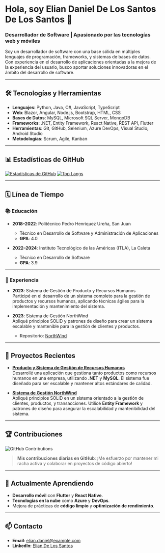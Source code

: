 # Hola, soy Elian Daniel De Los Santos De Los Santos 👋

### Desarrollador de Software | Apasionado por las tecnologías web y móviles

Soy un desarrollador de software con una base sólida en múltiples lenguajes de programación, frameworks, y sistemas de bases de datos. Con experiencia en el desarrollo de aplicaciones orientadas a la mejora de la experiencia del usuario, busco aportar soluciones innovadoras en el ámbito del desarrollo de software.

---

## 🛠 Tecnologías y Herramientas

- **Lenguajes**: Python, Java, C#, JavaScript, TypeScript
- **Web**: Blazor, Angular, Node.js, Bootstrap, HTML, CSS
- **Bases de Datos**: MySQL, Microsoft SQL Server, MongoDB
- **Frameworks**: .NET, Entity Framework, React Native, REST API, Flutter
- **Herramientas**: Git, GitHub, Selenium, Azure DevOps, Visual Studio, Android Studio
- **Metodologías**: Scrum, Agile, Kanban

---

## 📊 Estadísticas de GitHub

[![Estadísticas de GitHub](https://github-readme-stats.vercel.app/api?username=Zereft8&show_icons=true&theme=radical)](https://github.com/Zereft8/github-readme-stats)
[![Top Langs](https://github-readme-stats.vercel.app/api/top-langs/?username=Zereft8&layout=compact&theme=radical)](https://github.com/Zereft8/github-readme-stats)

---

## 🗓 Línea de Tiempo

### 📚 Educación

- **2018–2022**: Politécnico Pedro Henriquez Ureña, San Juan
  - Técnico en Desarrollo de Software y Administración de Aplicaciones
  - **GPA**: 4.0

- **2022–2024**: Instituto Tecnológico de las Américas (ITLA), La Caleta
  - Técnico en Desarrollo de Software
  - **GPA**: 3.9

---

### 💼 Experiencia

- **2023**: Sistema de Gestión de Producto y Recursos Humanos  
  Participé en el desarrollo de un sistema completo para la gestión de productos y recursos humanos, aplicando técnicas ágiles para la implementación y mantenimiento del sistema.

- **2023**: Sistema de Gestión NorthWind  
  Apliqué principios SOLID y patrones de diseño para crear un sistema escalable y mantenible para la gestión de clientes y productos.  
  - Repositorio: [NorthWind](https://github.com/Zereft8/NorthWind/tree/Elian.Customers)

---

## 🚀 Proyectos Recientes

- **[Producto y Sistema de Gestión de Recursos Humanos](https://github.com/Zereft8/ProyectoFinal)**  
  Desarrollé una aplicación que gestiona tanto productos como recursos humanos en una empresa, utilizando **.NET** y **MySQL**. El sistema fue diseñado para ser escalable y mantener altos estándares de calidad.

- **[Sistema de Gestión NorthWind](https://github.com/Zereft8/NorthWind/tree/Elian.Customers)**  
  Apliqué principios SOLID en un sistema orientado a la gestión de clientes, productos, y transacciones. Utilicé **Entity Framework** y patrones de diseño para asegurar la escalabilidad y mantenibilidad del sistema.

---


## 🏆 Contribuciones

![GitHub Contributions](https://github-readme-streak-stats.herokuapp.com/?user=Zereft8&theme=radical)

> **Mis contribuciones diarias en GitHub**: ¡Me esfuerzo por mantener mi racha activa y colaborar en proyectos de código abierto!

---

## 🌱 Actualmente Aprendiendo

- **Desarrollo móvil** con **Flutter** y **React Native**.
- **Tecnologías en la nube** como **Azure** y **DevOps**.
- Mejora de prácticas de **código limpio** y **optimización de rendimiento**.

---

## 📫 Contacto

- **Email**: elian.daniel@example.com
- **LinkedIn**: [Elian De Los Santos](https://www.linkedin.com/in/elian-daniel)
